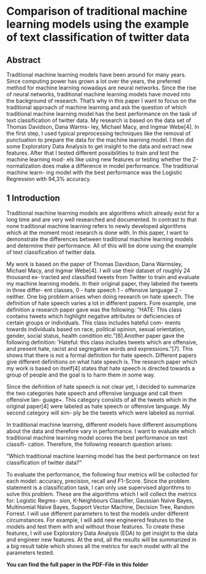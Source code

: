 # Comparison of traditional machine learning models using the example of text classification of twitter data

## Abstract
Traditional machine learning models have been around for
many years. Since computing power has grown a lot over the years, the
preferred method for machine learning nowadays are neural networks.
Since the rise of neural networks, traditional machine learning models
have moved into the background of research. That’s why in this paper
I want to focus on the traditional approach of machine learning and
ask the question of which traditional machine learning model has the
best performance on the task of text classification of twitter data. My
research is based on the data set of Thomas Davidson, Dana Warms-
ley, Michael Macy, and Ingmar Webe[4]. In the first step, I used typical
preprocessing techniques like the removal of punctuation to prepare the
data for the machine learning model. I then did some Exploratory Data
Analysis to get insight to the data and extract new features. After that I
tested different possibilities to train and test the machine learning mod-
els like using new features or testing whether the Z-normalization does
make a difference in model performance. The traditional machine learn-
ing model with the best performance was the Logistic Regression with
94,3% accuracy.

## 1 Introduction
Traditional machine learning models are algorithms which already exist for a
long time and are very well researched and documented. In contrast to that
none traditional machine learning refers to newly developed algorithms which
at the moment most research is done with. In this paper, I want to demonstrate
the differences between traditional machine learning models and determine their
performance. All of this will be done using the example of text classification of
twitter data.

My work is based on the paper of Thomas Davidson, Dana Warmsley, Michael
Macy, and Ingmar Webe[4]. I will use their dataset of roughly 24 thousand ex-
tracted and classified tweets from Twitter to train and evaluate my machine
learning models. In their original paper, they labeled the tweets in three differ-
ent classes, 0 - hate speech 1 - offensive language 2 - neither. One big problem
arises when doing research on hate speech. The definition of hate speech varies a
lot in different papers. Fore example, one definition a research paper gave was the
following: ”HATE: This class contains tweets which highlight negative attributes
or deficiencies of certain groups or individuals. This class includes hateful com-
ments towards individuals based on race, political opinion, sexual orientation,
gender, social status, health condition etc.”[6].Another paper gave the following
definition: ’Hateful: this class includes tweets which are offensive, and present
hate, racist and segregative words and expressions.”[7]. This shows that there is
not a formal definition for hate speech. Different papers give different definitions
on what hate speech is. The research paper which my work is based on itself[4]
states that hate speech is directed towards a group of people and the goal is to
harm them in some way.

Since the definition of hate speech is not clear yet, I decided to summarize the
two categories hate speech and offensive language and call them offensive lan-
guage+. This category consists of all the tweets which in the original paper[4]
were labeled as hate speech or offensive language. My second category will sim-
ply be the tweets which were labeled as normal.

In traditional machine learning, different models have different assumptions
about the data and therefore vary in performance. I want to evaluate which
traditional machine learning model scores the best performance on text classifi-
cation. Therefore, the following research question arises:

”Which traditional machine learning model has the best performance
on text classification of twitter data?”

To evaluate the performance, the following four metrics will be collected for each
model: accuracy, precision, recall and F1-Score. Since the problem statement is
a classification task, I can only use supervised algorithms to solve this problem.
These are the algorithms which I will collect the metrics for: Logistic Regres-
sion, K-Neighbours Classifier, Gaussian Naive Bayes, Multinomial Naive Bayes,
Support Vector Machine, Decision Tree, Random Forrest. I will use different
parameters to test the models under different circumstances. For example, I will
add new engineered features to the models and test them with and without those
features. To create these features, I will use Exploratory Data Analysis (EDA)
to get insight to the data and engineer new features. At the end, all the results
will be summarized in a big result table which shows all the metrics for each
model with all the parameters tested.

<b>You can find the full paper in the PDF-File in this folder</b>




